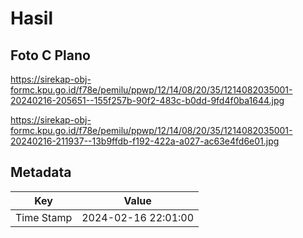 # Hasil

## Foto C Plano

https://sirekap-obj-formc.kpu.go.id/f78e/pemilu/ppwp/12/14/08/20/35/1214082035001-20240216-205651--155f257b-90f2-483c-b0dd-9fd4f0ba1644.jpg

https://sirekap-obj-formc.kpu.go.id/f78e/pemilu/ppwp/12/14/08/20/35/1214082035001-20240216-211937--13b9ffdb-f192-422a-a027-ac63e4fd6e01.jpg


## Metadata

| Key        | Value               |
| ---------- | ------------------- |
| Time Stamp | 2024-02-16 22:01:00 |



